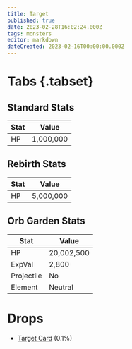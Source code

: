 ```yaml
---
title: Target
published: true
date: 2023-02-28T16:02:24.000Z
tags: monsters
editor: markdown
dateCreated: 2023-02-16T00:00:00.000Z
---
```


# Tabs {.tabset}

## Standard Stats

|Stat|Value|
|-|-|
|HP|1,000,000|
## Rebirth Stats

|Stat|Value|
|-|-|
|HP|5,000,000|
## Orb Garden Stats

|Stat|Value|
|-|-|
|HP|20,002,500|
|ExpVal|2,800|
|Projectile|No|
|Element|Neutral|

# Drops
 * [Target Card](/items/target-card) (0.1%)

